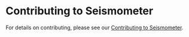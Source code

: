 # Contributing to Seismometer

For details on contributing, please see our [Contributing to Seismometer](https://epic-open-source.github.io/seismometer/development/).
